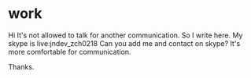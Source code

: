 # work

Hi 
It's not allowed to talk for another communication.
So I write here.
My skype is  live:jndev_zch0218
Can you add me and contact on skype?
It's more comfortable for communication.


Thanks.
